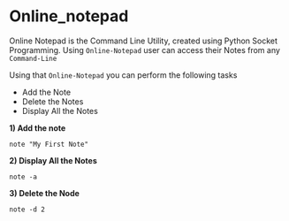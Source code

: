 # Online_notepad
Online Notepad is the Command Line Utility, created using Python Socket Programming. Using `Online-Notepad` user can access their Notes from any `Command-Line`

Using that `Online-Notepad` you can perform the following tasks
- Add the Note 
- Delete the Notes
- Display All the Notes


**1) Add the note**
```
note "My First Note"
```
**2) Display All the Notes**
  ```
  note -a
  ```
**3) Delete the Node**
```
note -d 2
```

